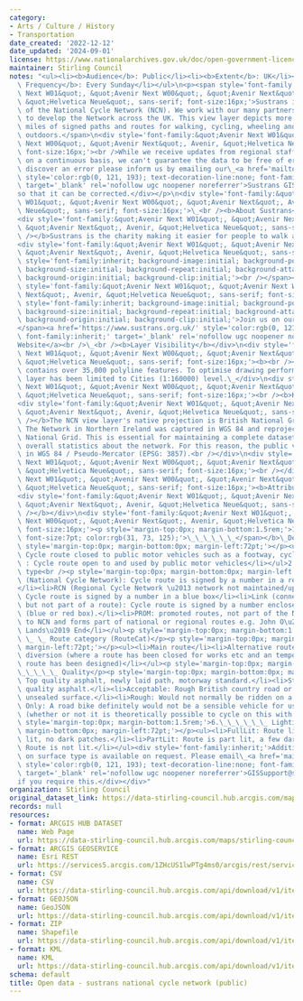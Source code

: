 ```yaml
---
category:
- Arts / Culture / History
- Transportation
date_created: '2022-12-12'
date_updated: '2024-09-01'
license: https://www.nationalarchives.gov.uk/doc/open-government-licence/version/3/
maintainer: Stirling Council
notes: "<ul><li><b>Audience</b>: Public</li><li><b>Extent</b>: UK</li><li><b>Update\
  \ Frequency</b>: Every Sunday</li></ul>\n<p><span style='font-family:&quot;Avenir\
  \ Next W01&quot;, &quot;Avenir Next W00&quot;, &quot;Avenir Next&quot;, Avenir,\
  \ &quot;Helvetica Neue&quot;, sans-serif; font-size:16px;'>Sustrans is the custodian\
  \ of the National Cycle Network (NCN). We work with our many partners and stakeholders\
  \ to develop the Network across the UK. This view layer depicts more than 12,000\
  \ miles of signed paths and routes for walking, cycling, wheeling and exploring\
  \ outdoors.</span>\n<div style='font-family:&quot;Avenir Next W01&quot;, &quot;Avenir\
  \ Next W00&quot;, &quot;Avenir Next&quot;, Avenir, &quot;Helvetica Neue&quot;, sans-serif;\
  \ font-size:16px;'><br />While we receive updates from regional staff and volunteers\
  \ on a continuous basis, we can't guarantee the data to be free of error. If you\
  \ discover an error please inform us by emailing our\_<a href='mailto:gissupport@sustrans.org.uk'\
  \ style='color:rgb(0, 121, 193); text-decoration-line:none; font-family:inherit;'\
  \ target='_blank' rel='nofollow ugc noopener noreferrer'>Sustrans GIS\_team</a>\_\
  so that it can be corrected.</div></p>\n<div style='font-family:&quot;Avenir Next\
  \ W01&quot;, &quot;Avenir Next W00&quot;, &quot;Avenir Next&quot;, Avenir, &quot;Helvetica\
  \ Neue&quot;, sans-serif; font-size:16px;'>\_<br /><b>About Sustrans</b></div>\n\
  <div style='font-family:&quot;Avenir Next W01&quot;, &quot;Avenir Next W00&quot;,\
  \ &quot;Avenir Next&quot;, Avenir, &quot;Helvetica Neue&quot;, sans-serif; font-size:16px;'><b><br\
  \ /></b>Sustrans is the charity making it easier for people to walk and cycle.</div>\n\
  <div style='font-family:&quot;Avenir Next W01&quot;, &quot;Avenir Next W00&quot;,\
  \ &quot;Avenir Next&quot;, Avenir, &quot;Helvetica Neue&quot;, sans-serif; font-size:16px;'><span\
  \ style='font-family:inherit; background-image:initial; background-position:initial;\
  \ background-size:initial; background-repeat:initial; background-attachment:initial;\
  \ background-origin:initial; background-clip:initial;'><br /></span></div>\n<div\
  \ style='font-family:&quot;Avenir Next W01&quot;, &quot;Avenir Next W00&quot;, &quot;Avenir\
  \ Next&quot;, Avenir, &quot;Helvetica Neue&quot;, sans-serif; font-size:16px;'><span\
  \ style='font-family:inherit; background-image:initial; background-position:initial;\
  \ background-size:initial; background-repeat:initial; background-attachment:initial;\
  \ background-origin:initial; background-clip:initial;'>Join us on our journey,\_\
  </span><a href='https://www.sustrans.org.uk/' style='color:rgb(0, 121, 193); text-decoration-line:none;\
  \ font-family:inherit;' target='_blank' rel='nofollow ugc noopener noreferrer'>Sustrans\_\
  Website</a><br />\_<br /><b>Layer Visibility</b></div>\n<div style='font-family:&quot;Avenir\
  \ Next W01&quot;, &quot;Avenir Next W00&quot;, &quot;Avenir Next&quot;, Avenir,\
  \ &quot;Helvetica Neue&quot;, sans-serif; font-size:16px;'><b><br /></b>This layer\
  \ contains over 35,000 polyline features. To optimise drawing performance the view\
  \ layer has been limited to Cities (1:160000) level.\_</div>\n<div style='font-family:&quot;Avenir\
  \ Next W01&quot;, &quot;Avenir Next W00&quot;, &quot;Avenir Next&quot;, Avenir,\
  \ &quot;Helvetica Neue&quot;, sans-serif; font-size:16px;'><br /><b>Known Issues</b></div>\n\
  <div style='font-family:&quot;Avenir Next W01&quot;, &quot;Avenir Next W00&quot;,\
  \ &quot;Avenir Next&quot;, Avenir, &quot;Helvetica Neue&quot;, sans-serif; font-size:16px;'><b><br\
  \ /></b>The NCN view layer's native projection is British National Grid (EPSG: 27700).\
  \ The Network in Northern Ireland was captured in WGS 84 and reprojected to British\
  \ National Grid. This is essential for maintaining a complete dataset and for producing\
  \ overall statistics about the network. For this reason, the public version is projected\
  \ in WGS 84 / Pseudo-Mercator (EPSG: 3857).<br /></div>\n<div style='font-family:&quot;Avenir\
  \ Next W01&quot;, &quot;Avenir Next W00&quot;, &quot;Avenir Next&quot;, Avenir,\
  \ &quot;Helvetica Neue&quot;, sans-serif; font-size:16px;'><br /></div>\n<div style='font-family:&quot;Avenir\
  \ Next W01&quot;, &quot;Avenir Next W00&quot;, &quot;Avenir Next&quot;, Avenir,\
  \ &quot;Helvetica Neue&quot;, sans-serif; font-size:16px;'><b>Attribute Information</b></div>\n\
  <div style='font-family:&quot;Avenir Next W01&quot;, &quot;Avenir Next W00&quot;,\
  \ &quot;Avenir Next&quot;, Avenir, &quot;Helvetica Neue&quot;, sans-serif; font-size:16px;'><b><br\
  \ /></b></div>\n<div style='font-family:&quot;Avenir Next W01&quot;, &quot;Avenir\
  \ Next W00&quot;, &quot;Avenir Next&quot;, Avenir, &quot;Helvetica Neue&quot;, sans-serif;\
  \ font-size:16px;'><p style='margin-top:0px; margin-bottom:1.5rem;'>1.<b><span style='font-family:inherit;\
  \ font-size:7pt; color:rgb(31, 73, 125);'>\_\_\_\_\_\_</span></b>\_Description</p><p\
  \ style='margin-top:0px; margin-bottom:0px; margin-left:72pt;'></p><ul><li>TrafficFree:\
  \ Cycle route closed to public motor vehicles such as a footway, cycle path or bridleway.</li><li>Onroad\
  \ : Cycle route open to and used by public motor vehicles</li></ul>2.\_ \_ \_Route\
  \ type<br /><p style='margin-top:0px; margin-bottom:0px; margin-left:72pt;'></p><ul><li>NCN\
  \ (National Cycle Network): Cycle route is signed by a number in a red box.\_ \_\
  </li><li>RCN (Regional Cycle Network \u2013 network not maintained/updated by Sustrans):\
  \ Cycle route is signed by a number in a blue box</li><li>Link (connects to NCN,\
  \ but not part of a route): Cycle route is signed by a number enclosed in brackets\
  \ (blue or red box).</li><li>PROM: promoted routes, not part of the NCN, but links\
  \ to NCN and forms part of national or regional routes e.g. John O\u2019Groats to\
  \ Lands\u2019 End</li></ul><p style='margin-top:0px; margin-bottom:1.5rem;'>3.\_\
  \ \_ \_ Route category (RouteCat)</p><p style='margin-top:0px; margin-bottom:0px;\
  \ margin-left:72pt;'></p><ul><li>Main route</li><li>Alternative route</li><li>Temporary\
  \ diversion (where a route has been closed for works etc and an temporary alternative\
  \ route has been designed)</li></ul><p style='margin-top:0px; margin-bottom:1.5rem;'>5.\_\
  \_\_\_\_\_ Quality</p><p style='margin-top:0px; margin-bottom:0px; margin-left:72pt;'></p><ul><li>Smooth:\
  \ Top quality asphalt, newly laid path, motorway standard.</li><li>Standard: Average\
  \ quality asphalt.</li><li>Acceptable: Rough British country road or good quality\
  \ unsealed surface.</li><li>Rough: Would not normally be ridden on a road bike.</li><li>MTB\
  \ Only: A road bike definitely would not be a sensible vehicle for using this section\
  \ (whether or not it is theoretically possible to cycle on this with enough skill).</li></ul><p\
  \ style='margin-top:0px; margin-bottom:1.5rem;'>6.\_\_\_\_\_\_ Lighting</p><p style='margin-top:0px;\
  \ margin-bottom:0px; margin-left:72pt;'></p><ul><li>FullLit: Route link is fully\
  \ lit, no dark patches.</li><li>PartLit: Route is part lit, a few dark patches.</li><li>NotLit:\
  \ Route is not lit.</li></ul><div style='font-family:inherit;'>Additional information\
  \ on surface type is available on request. Please email\_<a href='mailto:gissupport@sustrans.org.uk'\
  \ style='color:rgb(0, 121, 193); text-decoration-line:none; font-family:inherit;'\
  \ target='_blank' rel='nofollow ugc noopener noreferrer'>GISSupport@sustrans.org.uk</a>\_\
  if you require this.</div></div>"
organization: Stirling Council
original_dataset_link: https://data-stirling-council.hub.arcgis.com/maps/stirling-council::open-data-sustrans-national-cycle-network-public
records: null
resources:
- format: ARCGIS HUB DATASET
  name: Web Page
  url: https://data-stirling-council.hub.arcgis.com/maps/stirling-council::open-data-sustrans-national-cycle-network-public
- format: ARCGIS GEOSERVICE
  name: Esri REST
  url: https://services5.arcgis.com/1ZHcUS1lwPTg4ms0/arcgis/rest/services/National_Cycle_Network_Public/FeatureServer/0
- format: CSV
  name: CSV
  url: https://data-stirling-council.hub.arcgis.com/api/download/v1/items/f4a76caf04b548b38d0ac7eca816de3e/csv?layers=0
- format: GEOJSON
  name: GeoJSON
  url: https://data-stirling-council.hub.arcgis.com/api/download/v1/items/f4a76caf04b548b38d0ac7eca816de3e/geojson?layers=0
- format: ZIP
  name: Shapefile
  url: https://data-stirling-council.hub.arcgis.com/api/download/v1/items/f4a76caf04b548b38d0ac7eca816de3e/shapefile?layers=0
- format: KML
  name: KML
  url: https://data-stirling-council.hub.arcgis.com/api/download/v1/items/f4a76caf04b548b38d0ac7eca816de3e/kml?layers=0
schema: default
title: Open data - sustrans national cycle network (public)
---
```

